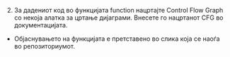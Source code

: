 2. За дадениот код во функцијата function нацртајте Control Flow Graph со некоја алатка за цртање дијаграми. Внесете го нацртанот CFG во документацијата.
- Објаснувањето на функцијата е претставено во слика која се наоѓа во репозиториумот.
